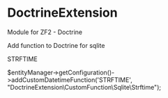 DoctrineExtension
=================

Module for ZF2 - Doctrine

Add function to Doctrine for sqlite 

STRFTIME

$entityManager->getConfiguration()->addCustomDatetimeFunction('STRFTIME', "DoctrineExtension\CustomFunction\Sqlite\Strftime");
